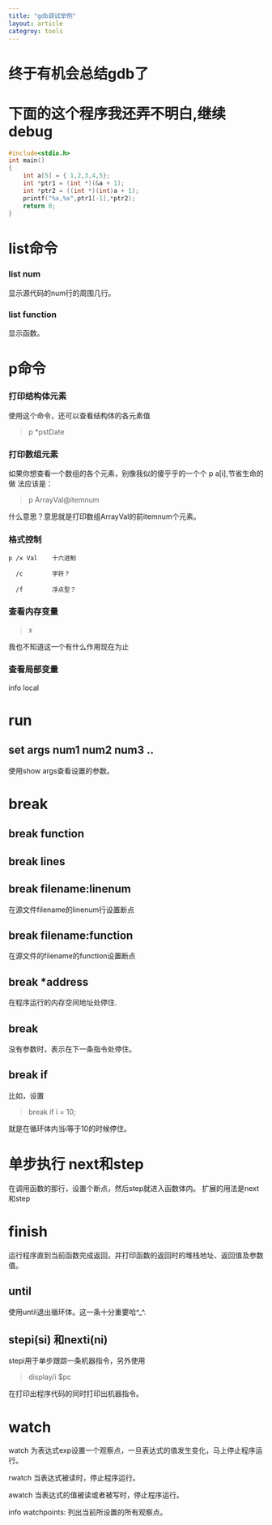 ```yaml
---
title: "gdb调试举例"
layout: article
categroy: tools 
---
```


# 终于有机会总结gdb了

# 下面的这个程序我还弄不明白,继续debug

```c
#include<stdio.h>
int main()
{
	int a[5] = { 1,2,3,4,5};
	int *ptr1 = (int *)(&a + 1);
	int *ptr2 = ((int *)(int)a + 1);
	printf("%x,%x",ptr1[-1],*ptr2);
	return 0;
}
```
# list命令

### list num

显示源代码的num行的周围几行。

### list function
显示函数。

# p命令

### 打印结构体元素

使用这个命令，还可以查看结构体的各元素值

> p *pstDate

### 打印数组元素

如果你想查看一个数组的各个元素，别像我似的傻乎乎的一个个 p a[i],节省生命的做
法应该是：

>p ArrayVal@itemnum

什么意思？意思就是打印数组ArrayVal的前itemnum个元素。

### 格式控制

	p /x Val    十六进制 

	  /c		字符？

	  /f		浮点型？

### 查看内存变量

> x

我也不知道这一个有什么作用现在为止

### 查看局部变量

info local

# run

## set args num1 num2 num3 ..
使用show args查看设置的参数。

# break

## break function

## break lines

## break filename:linenum
在源文件filename的linenum行设置断点

## break filename:function
在源文件的filename的function设置断点

## break *address
在程序运行的内存空间地址处停住.

## break
没有参数时，表示在下一条指令处停住。

## break if <condition>
比如，设置

>break if i = 10;

就是在循环体内当i等于10的时候停住。

# 单步执行 next和step

在调用函数的那行，设置个断点，然后step就进入函数体内。
扩展的用法是next<count>和step<count>

# finish
运行程序直到当前函数完成返回，并打印函数的返回时的堆栈地址、返回值及参数值。

## until
使用until退出循环体。这一条十分重要哈^_^.

## stepi(si) 和nexti(ni)
stepi用于单步跟踪一条机器指令，另外使用

>display/i $pc

在打印出程序代码的同时打印出机器指令。

# watch
watch <exp> 为表达式exp设置一个观察点，一旦表达式的值发生变化，马上停止程序运行。

rwatch <expr> 当表达式被读时，停止程序运行。

awatch <expr> 当表达式的值被读或者被写时，停止程序运行。

info watchpoints: 列出当前所设置的所有观察点。

